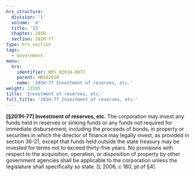 ```yaml
---
hrs_structure:
  division: '1'
  volume: '4'
  title: '13'
  chapter: 201H
  section: 201H-77
type: hrs_section
tags:
  - Government
menu:
  hrs:
    identifier: HRS_0201H-0077
    parent: HRS0201H
    name: '201H-77 Investment of reserves, etc.'
weight: 12295
title: 'Investment of reserves, etc.'
full_title: '201H-77 Investment of reserves, etc.'
---
```

**[§201H-77] Investment of reserves, etc.** The corporation may invest any funds held in reserves or sinking funds or any funds not required for immediate disbursement, including the proceeds of bonds, in property or securities in which the director of finance may legally invest, as provided in section 36-21, except that funds held outside the state treasury may be invested for terms not to exceed thirty-five years. No provisions with respect to the acquisition, operation, or disposition of property by other government agencies shall be applicable to the corporation unless the legislature shall specifically so state. [L 2006, c 180, pt of §4]